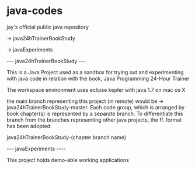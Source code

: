 java-codes
==========

jay's official public java repository

-> java24hTrainerBookStudy

-> javaExperiments


--- java24hTrainerBookStudy ---

This is a Java Project used as a sandbox for trying out and experimenting with java code in relation with the book, Java Programming 24-Hour Trainer

The workspace environment uses eclipse kepler with java 1.7 on mac os X

the main branch representing this project (in remote) would be -> java24hTrainerBookStudy-master. Each code group, which is arranged by book chapter(s) is represented by a separate branch. To differentiate this branch from the branches representing other java projects, the ff. format has been adopted:

java24hTrainerBookStudy-(chapter branch name)




--- javaExperiments ----

This project holds demo-able working applications